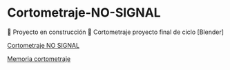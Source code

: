 # Cortometraje-NO-SIGNAL

:construction: Proyecto en construcción :construction:
Cortometraje proyecto final de ciclo [Blender]

[Cortometraje NO SIGNAL](https://drive.google.com/file/d/1VcxCb_jzLFJfDvhDhP4_r-G1muixtsXh/view?usp=sharing)

[Memoria cortometraje](https://drive.google.com/file/d/12HLdG5oYparWlPqN83OfbKjCf6CJpbn-/view?usp=sharing)

